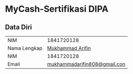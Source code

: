 # MyCash-Sertifikasi DIPA

## Data Diri

|  |  |
|--|--|
| NIM | 1841720128 |
| Nama Lengkap | [Mukhammad Arifin](https://github.com/mukhammadarifin) |
| NIM | 1841720128 |
| Email | mukhammadarifin808@gmail.con |
 
